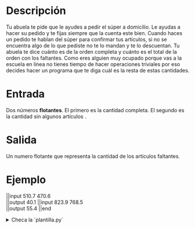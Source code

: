 # Descripción

Tu abuela te pide que le ayudes a pedir el súper a domicilio. Le ayudas a hacer su pedido y te fijas siempre que la cuenta este bien. Cuando haces un pedido te hablan del súper para confirmar tus artículos, si no se encuentra algo de lo que pediste no te lo mandan y te lo descuentan. Tu abuela te dice cuánto es de la orden completa y cuánto es el total de la orden con los faltantes. Como eres alguien muy ocupado porque vas a la escuela en línea no tienes tiempo de hacer operaciones triviales por eso decides hacer un programa que te diga cuál es la resta de estas cantidades.

# Entrada

Dos números **flotantes**. El primero es la cantidad completa. El segundo es la cantidad sin algunos artículos .

# Salida

Un numero flotante que representa la cantidad de los artículos faltantes.

# Ejemplo

||input
510.7
470.6  
||output
40.1
||input
823.9
768.5  
||output
55.4
||end

<details><summary>Checa la `plantilla.py`</summary>

{{plantilla.py}}

</details>
